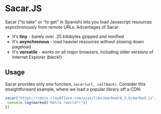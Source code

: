 # Sacar.JS
Sacar ("to take" or "to get" in Spanish) lets you load Javascript resources asynchronously from remote URLs. Advantages of Sacar:

 * It's **tiny** - barely over .25 *kilo*bytes gzipped and minified
 * It's **asynchronous** - load heavier resources without slowing down pageload
 * It's **versatile** - works on all major browsers, including older versions of Internet Explorer (bleck!)
 
 ## Usage
 
 Sacar provides only one function, `sacar(url, callback)`. Consider this straightforward example, where we load a popular library off a CDN:
 
 ```js
 sacar("https://cdnjs.cloudflare.com/ajax/libs/marked/0.3.6/marked.js", function(){
  console.log(marked("Hello *world*!"))
})
 ```
